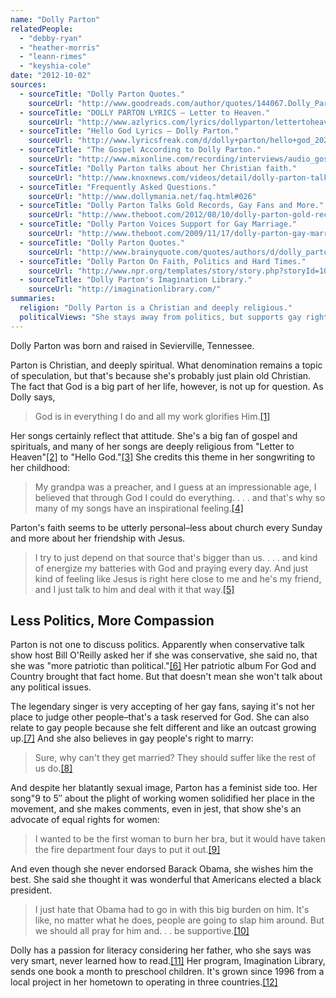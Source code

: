 ```yaml
---
name: "Dolly Parton"
relatedPeople:
  - "debby-ryan"
  - "heather-morris"
  - "leann-rimes"
  - "keyshia-cole"
date: "2012-10-02"
sources:
  - sourceTitle: "Dolly Parton Quotes."
    sourceUrl: "http://www.goodreads.com/author/quotes/144067.Dolly_Parton?auto_login_attempted=true"
  - sourceTitle: "DOLLY PARTON LYRICS – Letter to Heaven."
    sourceUrl: "http://www.azlyrics.com/lyrics/dollyparton/lettertoheaven.html"
  - sourceTitle: "Hello God Lyrics – Dolly Parton."
    sourceUrl: "http://www.lyricsfreak.com/d/dolly+parton/hello+god_20214198.html"
  - sourceTitle: "The Gospel According to Dolly Parton."
    sourceUrl: "http://www.mixonline.com/recording/interviews/audio_gospel_according_dolly/"
  - sourceTitle: "Dolly Parton talks about her Christian faith."
    sourceUrl: "http://www.knoxnews.com/videos/detail/dolly-parton-talks-about-her-christian-faith/"
  - sourceTitle: "Frequently Asked Questions."
    sourceUrl: "http://www.dollymania.net/faq.html#026"
  - sourceTitle: "Dolly Parton Talks Gold Records, Gay Fans and More."
    sourceUrl: "http://www.theboot.com/2012/08/10/dolly-parton-gold-record-press-conference/"
  - sourceTitle: "Dolly Parton Voices Support for Gay Marriage."
    sourceUrl: "http://www.theboot.com/2009/11/17/dolly-parton-gay-marriage/"
  - sourceTitle: "Dolly Parton Quotes."
    sourceUrl: "http://www.brainyquote.com/quotes/authors/d/dolly_parton.html"
  - sourceTitle: "Dolly Parton On Faith, Politics and Hard Times."
    sourceUrl: "http://www.npr.org/templates/story/story.php?storyId=100808732"
  - sourceTitle: "Dolly Parton's Imagination Library."
    sourceUrl: "http://imaginationlibrary.com/"
summaries:
  religion: "Dolly Parton is a Christian and deeply religious."
  politicalViews: "She stays away from politics, but supports gay rights and women's rights."
---
```


Dolly Parton was born and raised in Sevierville, Tennessee.

Parton is Christian, and deeply spiritual. What denomination remains a topic of speculation, but that's because she's probably just plain old Christian. The fact that God is a big part of her life, however, is not up for question. As Dolly says,

>God is in everything I do and all my work glorifies Him.<a class="source-citation" href="#http%3A%2F%2Fwww.goodreads.com%2Fauthor%2Fquotes%2F144067.Dolly_Parton%3Fauto_login_attempted%3Dtrue" title="Dolly Parton Quotes.">[1]</a>

Her songs certainly reflect that attitude. She's a big fan of gospel and spirituals, and many of her songs are deeply religious from "Letter to Heaven"<a class="source-citation" href="#http%3A%2F%2Fwww.azlyrics.com%2Flyrics%2Fdollyparton%2Flettertoheaven.html" title="DOLLY PARTON LYRICS – Letter to Heaven.">[2]</a> to "Hello God."<a class="source-citation" href="#http%3A%2F%2Fwww.lyricsfreak.com%2Fd%2Fdolly%2Bparton%2Fhello%2Bgod_20214198.html" title="Hello God Lyrics – Dolly Parton.">[3]</a> She credits this theme in her songwriting to her childhood:

>My grandpa was a preacher, and I guess at an impressionable age, I believed that through God I could do everything. . . . and that's why so many of my songs have an inspirational feeling.<a class="source-citation" href="#http%3A%2F%2Fwww.mixonline.com%2Frecording%2Finterviews%2Faudio_gospel_according_dolly%2F" title="The Gospel According to Dolly Parton.">[4]</a>

Parton's faith seems to be utterly personal–less about church every Sunday and more about her friendship with Jesus.

>I try to just depend on that source that's bigger than us. . . . and kind of energize my batteries with God and praying every day. And just kind of feeling like Jesus is right here close to me and he's my friend, and I just talk to him and deal with it that way.<a class="source-citation" href="#http%3A%2F%2Fwww.knoxnews.com%2Fvideos%2Fdetail%2Fdolly-parton-talks-about-her-christian-faith%2F" title="Dolly Parton talks about her Christian faith.">[5]</a>

## 

## Less Politics, More Compassion

Parton is not one to discuss politics. Apparently when conservative talk show host Bill O'Reilly asked her if she was conservative, she said no, that she was "more patriotic than political."<a class="source-citation" href="#http%3A%2F%2Fwww.dollymania.net%2Ffaq.html%23026" title="Frequently Asked Questions.">[6]</a> Her patriotic album For God and Country brought that fact home. But that doesn't mean she won't talk about any political issues.

The legendary singer is very accepting of her gay fans, saying it's not her place to judge other people–that's a task reserved for God. She can also relate to gay people because she felt different and like an outcast growing up.<a class="source-citation" href="#http%3A%2F%2Fwww.theboot.com%2F2012%2F08%2F10%2Fdolly-parton-gold-record-press-conference%2F" title="Dolly Parton Talks Gold Records, Gay Fans and More.">[7]</a> And she also believes in gay people's right to marry:

>Sure, why can't they get married? They should suffer like the rest of us do.<a class="source-citation" href="#http%3A%2F%2Fwww.theboot.com%2F2009%2F11%2F17%2Fdolly-parton-gay-marriage%2F" title="Dolly Parton Voices Support for Gay Marriage.">[8]</a>

And despite her blatantly sexual image, Parton has a feminist side too. Her song"9 to 5″ about the plight of working women solidified her place in the movement, and she makes comments, even in jest, that show she's an advocate of equal rights for women:

>I wanted to be the first woman to burn her bra, but it would have taken the fire department four days to put it out.<a class="source-citation" href="#http%3A%2F%2Fwww.brainyquote.com%2Fquotes%2Fauthors%2Fd%2Fdolly_parton.html" title="Dolly Parton Quotes.">[9]</a>

And even though she never endorsed Barack Obama, she wishes him the best. She said she thought it was wonderful that Americans elected a black president.

>I just hate that Obama had to go in with this big burden on him. It's like, no matter what he does, people are going to slap him around. But we should all pray for him and. . . be supportive.<a class="source-citation" href="#http%3A%2F%2Fwww.npr.org%2Ftemplates%2Fstory%2Fstory.php%3FstoryId%3D100808732" title="Dolly Parton On Faith, Politics and Hard Times.">[10]</a>

Dolly has a passion for literacy considering her father, who she says was very smart, never learned how to read.<a class="source-citation" href="#http%3A%2F%2Fwww.npr.org%2Ftemplates%2Fstory%2Fstory.php%3FstoryId%3D100808732" title="Dolly Parton On Faith, Politics and Hard Times.">[11]</a> Her program, Imagination Library, sends one book a month to preschool children. It's grown since 1996 from a local project in her hometown to operating in three countries.<a class="source-citation" href="#http%3A%2F%2Fimaginationlibrary.com%2F" title="Dolly Parton&apos;s Imagination Library.">[12]</a>